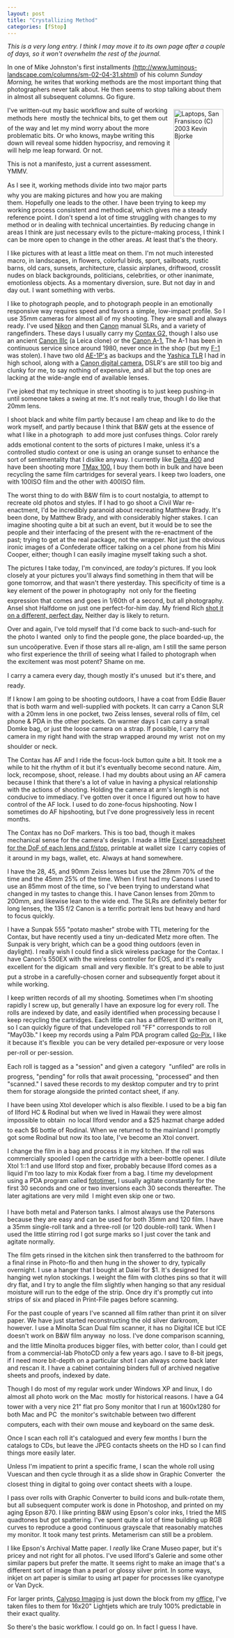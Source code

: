 ```yaml
---
layout: post
title: "Crystallizing Method"
categories: [fStop]
---
```

<i>This is a very long entry. I think I may move it to its own page after a couple of days, so it won't overwhelm the rest of the journal.</i>

In one of Mike Johnston's first installments <a href="http://www.luminous-landscape.com/columns/sm-02-04-31.shtml">(http://www.luminous-landscape.com/columns/sm-02-04-31.shtml)</a> of his column <i>Sunday Morning,</i> he writes that working methods are the most important thing that photographers never talk about. He then seems to stop talking about them in almost all subsequent columns. Go figure.

<a href="/photo/journal/mar03i-20.html"><img src="http://www.botzilla.com/bpix/mar03i-20.jpg" width=114 height=200 align="right" border=0 hspace=8 vspace=6 title="Laptops, San Fransisco (C) 2003 Kevin Bjorke"></a>I've written-out my basic workflow and suite of working methods here &#151; mostly the technical bits, to get them out of the way and let my mind worry about the more problematic bits. Or who knows, maybe writing this down will reveal some hidden hypocrisy, and removing it will help me leap forward. Or not.

This is not a manifesto, just a current assessment. YMMV.

As I see it, working methods divide into two major parts &#151; why you are making pictures and how you are making them. Hopefully one leads to the other. I have been trying to keep my working process consistent and methodical, which gives me a steady reference point. I don't spend a lot of time struggling with changes to my method or in dealing with technical uncertainties. By reducing change in areas I think are just necessary evils to the picture-making process, I think I can be more open to change in the other areas. At least that's the theory.

I like pictures with at least a little meat on them. I'm not much interested macro, in landscapes, in flowers, colorful birds, sport, sailboats, rustic barns, old cars, sunsets, architecture, classic airplanes, driftwood, crosslit nudes on black backgrounds, politicians, celebrities, or other inanimate, emotionless objects. As a momentary diversion, sure. But not day in and day out. I want something with verbs.

I like to photograph people, and to photograph people in an emotionally responsive way requires speed and favors a simple, low-impact profile. So I use 35mm cameras for almost all of my shooting. They are small and always ready. I've used <a href="http://www.nikon.co.jp/main/eng/society/rhnc/rhnc04f2-e.htm" target="linkframe">Nikon</a> and then <a href="http://www.canonfd.com/choose.htm" target="linkframe">Canon</a> manual SLRs, and a variety of rangefinders. These days I usually carry my <a href="http://www.gontaxg.com" target="linkframe">Contax G2,</a> though I also use an ancient <a href="http://www.kjps.net/user/t-kikuchi/page006.html" target="linkframe">Canon IIIc</a> (a Leica clone) or the <a href="http://www.canon.co.jp/Camera-muse/camera/1976-1986/data/1978_a1.html" target="linkframe">Canon A-1.</a> The A-1 has been in continuous service since around 1980, never once in the shop (but my <a href="http://www.kjsl.com/canon-fd/cameras/f1/hxf1.html" target="linkframe">F-1</a> was stolen). I have two old <a href="http://www.mir.com.my/rb/photography/companies/canon/fdresources/SLRs/ae1/">AE-1P's</a> as backups and the <a href="http://www.csi.uottawa.ca/~debruijn/4107/yashica_124G/" target="linkframe">Yashica TLR</a> I had in high school, along with a <a href="/photo/G1links.html">Canon digital camera.</a> DSLR's are still too big and clunky for me, to say nothing of expensive, and all but the top ones are lacking at the wide-angle end of available lenses.

I've joked that my technique in street shooting is to just keep pushing-in until someone takes a swing at me. It's not really true, though I do like that 20mm lens.

I shoot black and white film partly because I am cheap and like to do the work myself, and partly because I think that B&amp;W gets at the essence of what I like in a photograph &#151; to add more just confuses things. Color rarely adds emotional content to the sorts of pictures I make, unless it's a controlled studio context or one is using an orange sunset to enhance the sort of sentimentality that I dislike anyway. I currently like <a href="http://www.photographic.com/showarchives.cgi?63" target="linkframe">Delta 400</a> and have been shooting more <a href="http://www.slavin.org/archives/000168.html">TMax 100.</a> I buy them both in bulk and have been recycling the same film cartridges for several years. I keep two loaders, one with 100ISO film and the other with 400ISO film.

The worst thing to do with B&amp;W film is to court nostalgia, to attempt to recreate old photos and styles. If I had to go shoot a Civil War re-enactment, I'd be incredibly paranoid about recreating Matthew Brady. It's been done, by Matthew Brady, and with considerably higher stakes. I can imagine shooting quite a bit at such an event, but it would be to see the people and their interfacing of the present with the re-enactment of the past; trying to get at the real package, not the wrapper. Not just the obvious ironic images of a Confederate officer talking on a cel phone from his Mini Cooper, either; though I can easily imagine myself taking such a shot.

The pictures I take today, I'm convinced, are <i>today's</i> pictures. If you look closely at your pictures you'll always find something in them that will be gone tomorrow, and that wasn't there yesterday. This specificity of time is a key element of the power in photography &#151; not only for the fleeting expression that comes and goes in 1/60th of a second, but all photography. Ansel shot Halfdome on just one perfect-for-him day. My friend Rich <a href="http://www.photo.net/photodb/photo.tcl?photo_id=108721" target="linkframe">shot it on a different, perfect day.</a> Neither day is likely to return.

Over and again, I've told myself that I'd come back to such-and-such for the photo I wanted &#151; only to find the people gone, the place boarded-up, the sun unco&ouml;perative.  Even if those stars all re-align, am I still the same person who first experience the thrill of seeing what I failed to photograph when the excitement was most potent? Shame on me.

I carry a camera every day, though mostly it's unused &#151; but it's there, and ready.

If I know I am going to be shooting outdoors, I have a coat from Eddie Bauer that is both warm and well-supplied with pockets. It can carry a Canon SLR with a 20mm lens in one pocket, two Zeiss lenses, several rolls of film, cel phone &amp; PDA in the other pockets. On warmer days I can carry a small Domke bag, or just the loose camera on a strap. If possible, I carry the camera in my right hand with the strap wrapped around my wrist &#151; not on my shoulder or neck.

The Contax has AF and I ride the focus-lock button quite a bit. It took me a while to hit the rhythm of it but it's eventually become second nature. Aim, lock, recompose, shoot, release. I had my doubts about using an AF camera because I think that there's a lot of value in having a physical relationship with the actions of shooting. Holding the camera at arm's length is not conducive to immediacy. I've gotten over it once I figured out how to have control of the AF lock. I used to do zone-focus hipshooting. Now I sometimes do AF hipshooting, but I've done progressively less in recent months.

The Contax has no DoF markers. This is too bad, though it makes mechanical sense for the camera's design. I made a little <a href="http://contaxg.com/document.php?id=8837" target="linkframe">Excel spreadsheet for the DoF of each lens and f/stop,</a> printable at wallet size &#151; I carry copies of it around in my bags, wallet, etc. Always at hand somewhere.

I have the 28, 45, and 90mm Zeiss lenses but use the 28mm 70% of the time and the 45mm 25% of the time. When I first had my Canons I used to use an 85mm most of the time, so I've been trying to understand what changed in my tastes to change this. I have Canon lenses from 20mm to 200mm, and likewise lean to the wide end. The SLRs are definitely better for long lenses, the 135 f/2 Canon is a terrific portrait lens but heavy and hard to focus quickly.

I have a Sunpak 555 "potato masher" strobe with TTL metering for the Contax, but have recently used a tiny un-dedicated Metz more often. The Sunpak is very bright, which can be a good thing outdoors (even in daylight). I really wish I could find a slick wireless package for the Contax. I have Canon's 550EX with the wireless controller for EOS, and it's really excellent for the digicam &#151; small and very flexible. It's great to be able to just put a strobe in a carefully-chosen corner and subsequently forget about it while working.

I keep written records of all my shooting. Sometimes when I'm shooting rapidly I screw up, but generally I have an exposure log for every roll. The rolls are indexed by date, and easily identified when processing because I keep recycling the cartridges. Each little can has a different ID written on it, so I can quickly figure of that undeveloped roll "FF" corresponds to roll "May03b." I keep my records using a Palm PDA program called <a href="http://www.home.eznet.net/~rlmsmw/gpx_overview.htm" target="linkframe">Go-Pix.</a> I like it because it's flexible &#151; you can be very detailed per-exposure or very loose per-roll or per-session.

Each roll is tagged as a "session" and given a category &#151; "unfiled" are rolls in progress, "pending" for rolls that await processing, "processed" and then "scanned." I saved these records to my desktop computer and try to print them for storage alongside the printed contact sheet, if any.

I have been using Xtol developer which is also flexible. I used to be a big fan of Ilford HC &amp; Rodinal but when we lived in Hawaii they were almost impossible to obtain &#151; no local Ilford vendor and a $25 hazmat charge added to each $6 bottle of Rodinal. When we returned to the mainland I promptly got some Rodinal but now its too late, I've become an Xtol convert.

I change the film in a bag and process it in my kitchen. If the roll was commercially spooled I open the cartridge with a beer-bottle opener. I dilute Xtol 1::1 and use Ilford stop and fixer, probably because Ilford comes as a liquid I'm too lazy to mix Kodak fixer from a bag. I time my development using a PDA program called <a href="http://www.jan-exner.de/software/fototimer.html" target="linkframe">fototimer.</a> I usually agitate constantly for the first 30 seconds and one or two inversions each 30 seconds thereafter. The later agitations are very mild &#151; I might even skip one or two.

I have both metal and Paterson tanks. I almost always use the Patersons because they are easy and can be used for both 35mm and 120 film.  I have a 35mm single-roll tank and a three-roll (or 120 double-roll) tank. When I used the little stirring rod I got surge marks so I just cover the tank and agitate
normally.

The film gets rinsed in the kitchen sink then transferred to the bathroom for a final rinse in Photo-flo and then hung in the shower to dry, typically overnight. I use a hanger that I bought at Daiei for $1. It's designed for hanging wet nylon stockings. I weight the film with clothes pins so that it will dry flat, and I try to angle the film slightly when hanging so that any residual moisture will run to the edge of the strip. Once dry it's promptly cut into strips of six and placed in Print-File pages before scanning.

For the past couple of years I've scanned all film rather than print it on silver paper. We have just started reconstructing the old silver darkroom, however. I use a Minolta Scan Dual film scanner, it has no Digital ICE but ICE doesn't work on B&amp;W film anyway &#151; no loss. I've done comparison scanning, and the little Minolta produces bigger files, with better color, than I could get from a commercial-lab PhotoCD only a few years ago. I save to 8-bit jpegs, if I need more bit-depth on a particular shot I can always come back later and rescan it. I have a cabinet containing binders full of archived negative sheets and proofs, indexed by date.

Though I do most of my regular work under Windows XP and linux, I do almost all photo work on the Mac &#151; mostly for historical reasons. I have a G4 tower with a very nice 21" flat pro Sony monitor that I run at 1600x1280 for both Mac and PC &#151; the monitor's switchable between two different computers, each with their own mouse and keyboard on the same desk.

Once I scan each roll it's catalogued and every few months I burn the catalogs to CDs, but leave the JPEG contacts sheets on the HD so I can find things more easily later.

Unless I'm impatient to print a specific frame, I scan the whole roll using Vuescan and then cycle through it as a slide show in Graphic Converter &#151; the closest thing in digital to going over contact sheets with a loupe.

I pass over rolls with Graphic Converter to build icons and bulk-rotate them, but all subsequent computer work is done in Photoshop, and printed on my aging Epson 870. I like printing B&W using Epson's color inks, I tried the MIS quadtones but got spattering. I've spent quite a lot of time building up RGB curves to reproduce a good continuous grayscale that reasonably matches my monitor. It took many test prints. Metamerism can still be a problem.

I like Epson's Archival Matte paper. I <i>really</i> like Crane Museo paper, but it's pricey and not right for all photos. I've used Ilford's Galerie and some other similar papers but prefer the matte. It seems right to make an image that's a different sort of image than a pearl or glossy silver print. In some ways, inkjet on art paper is similar to using art paper for processes like cyanotype or Van Dyck.

For larger prints, <a href="http://www.calypsoinc.com/" target="linkframe">Calypso Imaging</a> is just down the block from my <a href="http://developer.nvidia.com/" target="linkframe">office,</a> I've taken files to them for 16x20" Lightjets which are truly 100% predictable in their exact quality.

So there's the basic workflow. I could go on. In fact I guess I have.
